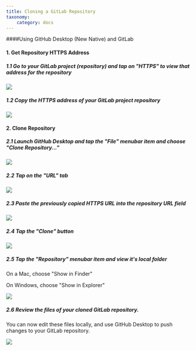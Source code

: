 ```yaml
---
title: Cloning a GitLab Repository
taxonomy:
    category: docs
---
```


####Using GitHub Desktop (New Native) and GitLab

#### 1. Get Repository HTTPS Address

##### 1.1 Go to your GitLab project (repository) and tap on "HTTPS" to view that address for the repository

![](../../images/using-github-desktop-new-native-and-gitlab/go-to-your-gitlab-project--repository--and-tap-on--https--to-view-that-address-for-the-repository.png)

##### 1.2 Copy the HTTPS address of your GitLab project repository

![](../../images/using-github-desktop-new-native-and-gitlab/copy-the-https-address-of-your-gitlab-project-repository.png)

#### 2. Clone Repository

##### 2.1 Launch GitHub Desktop and tap the "File" menubar item and choose "Clone Repository..."

![](../../images/using-github-desktop-new-native-and-gitlab/launch-github-desktop-and-tap-the--file--menubar-item-and-choose--clone-repository-.png)

##### 2.2 Tap on the "URL" tab

![](../../images/using-github-desktop-new-native-and-gitlab/tap-on-the--url--tab.png)

##### 2.3 Paste the previously copied HTTPS URL into the repository URL field

![](../../images/using-github-desktop-new-native-and-gitlab/paste-the-previously-copied-https-url-into-the-repository-url-field.png)

##### 2.4 Tap the "Clone" button

![](../../images/using-github-desktop-new-native-and-gitlab/tap-the--clone--button.png)

##### 2.5 Tap the "Repository" menubar item and view it's local folder

On a Mac, choose "Show in Finder"

On Windows,  choose "Show in Explorer"


![](../../images/using-github-desktop-new-native-and-gitlab/tap-the--repository--menubar-item-and-view-it-s-local-folder.png)

##### 2.6 Review the files of your cloned GitLab repository.

You can now edit these files locally, and use GitHub Desktop to push changes to your GitLab repository.


![](../../images/using-github-desktop-new-native-and-gitlab/review-the-files-of-your-cloned-gitlab-repository.png)
